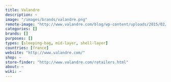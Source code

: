 ```yaml
---
title: Valandre
description: ~
image: "/images/brands/valandre.png"
remote-image: "http://www.valandre.com/blog/wp-content/uploads/2015/02/valandre-logo.png"
categories: []
brands: []
purposes: []
types: [sleeping-bag, mid-layer, shell-layer]
countries: [france]
website: "http://www.valandre.com/"
shop: ~
store-finder: "http://www.valandre.com/retailers.html"
about: ~
wiki: ~
---
```

